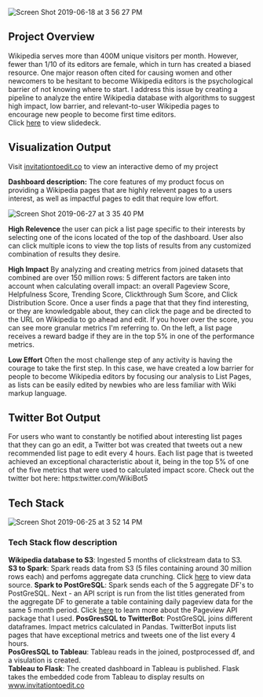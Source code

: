 
![Screen Shot 2019-06-18 at 3 56 27 PM](https://user-images.githubusercontent.com/35629096/59725212-af866380-91e1-11e9-8956-f4000bfcc2c6.png)

## Project Overview

Wikipedia serves more than 400M unique visitors per month. However, fewer than 1/10 of its editors are female, which in turn has created a biased resource.  One major reason often cited for causing women and other newcomers to be hesitant to become Wikipedia editors is the psychological barrier of not knowing where to start.  I address this issue by creating a pipeline to analyze the entire Wikipedia database with algorithms to suggest high impact, low barrier, and relevant-to-user Wikipedia pages to encourage new people to become first time editors.  
Click [here](http://bit.ly/invitation_to_edit_slidedeck) to view slidedeck. 

## Visualization Output

Visit [invitationtoedit.co](http://www.invitationtoedit.co/) to view an interactive demo of my project

**Dashboard description:** The core features of my product focus on providing a Wikipedia pages that are highly relevent pages to a users interest, as well as impactful pages to edit that require low effort.

![Screen Shot 2019-06-27 at 3 35 40 PM](https://user-images.githubusercontent.com/35629096/60305568-d0da0480-98f1-11e9-89a7-5f10aa1a2f66.png)

**High Relevence** the user can pick a list page specific to their interests by selecting one of the icons located of the top of the dashboard. User also can click multiple icons to view the top lists of results from any customized combination of results they desire.

**High Impact** By analyzing and creating metrics from joined datasets that combined are over 150 million rows: 5 different factors are taken into account when calculating overall impact: an overall Pageview Score, Helpfulness Score, Trending Score, Clickthrough Sum Score, and Click Distribution Score.  Once a user finds a page that that they find interesting, or they are knowledgable about, they can click the page and be directed to the URL on Wikipedia to go ahead and edit. If you hover over the score, you can see more granular metrics I'm referring to.  On the left, a list page receives a reward badge if they are in the top 5% in one of the performance metrics.

**Low Effort** Often the most challenge step of any activity is having the courage to take the first step.  In this case, we have created a low barrier for people to become Wikipedia editors by focusing our analysis to List Pages, as lists can be easily edited by newbies who are less familiar with Wiki markup language.



## Twitter Bot Output
For users who want to constantly be notified about interesting list pages that they can go an edit, a Twitter bot was created that tweets out a new recommended list page to edit every 4 hours.  Each list page that is tweeted achieved an exceptional characteristic about it, being in the top 5% of one of the five metrics that were used to calculated impact score.  Check out the twitter bot here: https:twitter.com/WikiBot5

## Tech Stack

![Screen Shot 2019-06-25 at 3 52 14 PM](https://user-images.githubusercontent.com/35629096/60139096-75790c80-9761-11e9-9106-806d105e2f84.png)

### Tech Stack flow description
**Wikipedia database to S3**: Ingested 5 months of clickstream data to S3.  
**S3 to Spark**: Spark reads data from S3 (5 files containing around 30 million rows each) and perfoms aggregate data crunching. Click [here](https://dumps.wikimedia.org/other/clickstream/readme.html) to view data source.
**Spark to PostGreSQL**: Spark sends each of the 5 aggregate DF's to PostGreSQL. Next - an API script is run from the list   titles generated from the aggregate DF to generate a table containing daily pageview data for the same 5 month period. Click [here](https://github.com/Commonists/pageview-api) to learn more about the Pageview API package that I used.
**PosGresSQL to TwitterBot**: PostGreSQL joins different dataframes. Impact metrics calculated in Pandas. TwitterBot inputs list pages that have exceptional metrics and tweets one of the list every 4 hours.  
**PosGresSQL to Tableau**: Tableau reads in the joined, postprocessed df, and a visulation is created.  
**Tableau to Flask**: The created dashboard in Tableau is published. Flask takes the embedded code from Tableau to display results on www.invitationtoedit.co  




